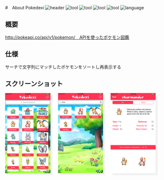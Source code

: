 #　About Pokedexi
![header](./header.png)
![tool](https://img.shields.io/badge/tool-xcode8-blue.svg)
![tool](https://img.shields.io/badge/tool-Sketch-yellow.svg)
![tool](https://img.shields.io/badge/tool-PhotoshopCC-blue.svg)
![tool](https://img.shields.io/badge/tool-IllustratorCC-yellow.svg)
![language](https://img.shields.io/badge/language-swift3-red.svg)
## 概要
http://pokeapi.co/api/v1/pokemon/　APIを使ったポケモン図鑑
## 仕様
サーチで文字列にマッチしたポケモンをソートし再表示する
## スクリーンショット
![header](./background.jpg)

